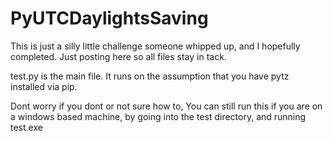 # PyUTCDaylightsSaving

This is just a silly little challenge someone whipped up, and I hopefully completed. Just posting here so all files stay in tack. 

test.py is the main file. 
It runs on the assumption that you have pytz installed via pip.

Dont worry if you dont or not sure how to, You can still run this if you are on a windows based machine, by going into the test directory, and running test.exe
